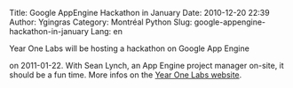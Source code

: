 Title: Google AppEngine Hackathon in January
Date: 2010-12-20 22:39
Author: Ygingras
Category: Montréal Python
Slug: google-appengine-hackathon-in-january
Lang: en

<!--:en-->Year One Labs will be hosting a hackathon on Google App Engine
on 2011-01-22. With Sean Lynch, an App Engine project manager on-site,
it should be a fun time. More infos on the [Year One Labs
website][].<!--:-->

  [Year One Labs website]: http://www.yearonelabs.com/google-hackathon/
